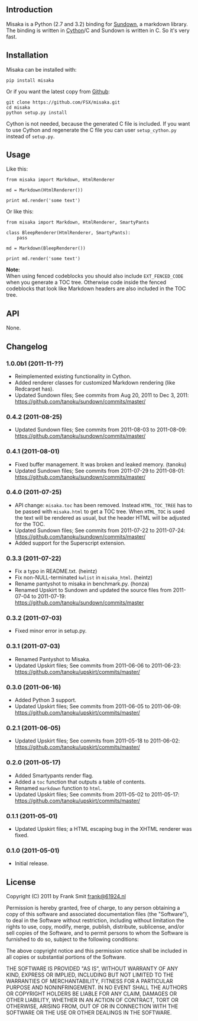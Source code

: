 ## Introduction

Misaka is a Python (2.7 and 3.2) binding for [Sundown][1], a markdown library.
The binding is written in [Cython][2]/C and Sundown is written in C. So it's
very fast.

 [1]: https://github.com/tanoku/sundown
 [2]: http://cython.org/


## Installation

Misaka can be installed with:

    pip install misaka

Or if you want the latest copy from [Github][3]:

    git clone https://github.com/FSX/misaka.git
    cd misaka
    python setup.py install

Cython is not needed, because the generated C file is included. If you want to
use Cython and regenerate the C file you can user `setup_cython.py` instead of
`setup.py`.

 [3]: https://github.com/FSX/misaka


## Usage

Like this:

~~~~ {.python}
from misaka import Markdown, HtmlRenderer

md = Markdown(HtmlRenderer())

print md.render('some text')
~~~~

Or like this:

~~~~ {.python}
from misaka import Markdown, HtmlRenderer, SmartyPants

class BleepRenderer(HtmlRenderer, SmartyPants):
    pass

md = Markdown(BleepRenderer())

print md.render('some text')
~~~~


<div class="note">
    <p><b>Note:</b><br />
    When using fenced codeblocks you should also include <code>EXT_FENCED_CODE</code>
    when you generate a TOC tree. Otherwise code inside the fenced codeblocks
    that look like Markdown headers are also included in the TOC tree.</p>
</div>


## API

None.


## Changelog

### 1.0.0b1 (2011-11-??)

 * Reimplemented existing functionality in Cython.
 * Added renderer classes for customized Markdown rendering (like Redcarpet has).
 * Updated Sundown files; See commits from Aug 20, 2011 to Dec 3, 2011:
   https://github.com/tanoku/sundown/commits/master/

### 0.4.2 (2011-08-25)

 * Updated Sundown files; See commits from 2011-08-03 to 2011-08-09:
   https://github.com/tanoku/sundown/commits/master/

### 0.4.1 (2011-08-01)

 * Fixed buffer management. It was broken and leaked memory. (tanoku)
 * Updated Sundown files; See commits from 2011-07-29 to 2011-08-01:
   https://github.com/tanoku/sundown/commits/master/

### 0.4.0 (2011-07-25)

 * API change: `misaka.toc` has been removed. Instead `HTML_TOC_TREE` has to be
   passed with `misaka.html` to get a TOC tree. When `HTML_TOC` is used the
   text will be rendered as usual, but the header HTML will be adjusted for the
   TOC.
 * Updated Sundown files; See commits from 2011-07-22 to 2011-07-24:
   https://github.com/tanoku/sundown/commits/master/
 * Added support for the Superscript extension.

### 0.3.3 (2011-07-22)

 * Fix a typo in README.txt. (heintz)
 * Fix non-NULL-terminated `kwlist` in `misaka_html`. (heintz)
 * Rename pantyshot to misaka in benchmark.py. (honza)
 * Renamed Upskirt to Sundown and updated the source files from 2011-07-04
   to 2011-07-19: https://github.com/tanoku/sundown/commits/master

### 0.3.2 (2011-07-03)

 * Fixed minor error in setup.py.

### 0.3.1 (2011-07-03)

 * Renamed Pantyshot to Misaka.
 * Updated Upskirt files; See commits from 2011-06-06 to 2011-06-23:
   https://github.com/tanoku/upskirt/commits/master/

### 0.3.0 (2011-06-16)

 * Added Python 3 support.
 * Updated Upskirt files; See commits from 2011-06-05 to 2011-06-09:
   https://github.com/tanoku/upskirt/commits/master/

### 0.2.1 (2011-06-05)

 * Updated Upskirt files; See commits from 2011-05-18 to 2011-06-02:
   https://github.com/tanoku/upskirt/commits/master/

### 0.2.0 (2011-05-17)

 * Added Smartypants render flag.
 * Added a `toc` function that outputs a table of contents.
 * Renamed `markdown` function to `html`.
 * Updated Upskirt files; See commits from 2011-05-02 to 2011-05-17:
   https://github.com/tanoku/upskirt/commits/master/

### 0.1.1 (2011-05-01)

 * Updated Upskirt files; a HTML escaping bug in the XHTML renderer was fixed.

### 0.1.0 (2011-05-01)

 * Initial release.


## License

Copyright (C) 2011 by Frank Smit <frank@61924.nl>

Permission is hereby granted, free of charge, to any person obtaining a copy
of this software and associated documentation files (the "Software"), to deal
in the Software without restriction, including without limitation the rights
to use, copy, modify, merge, publish, distribute, sublicense, and/or sell
copies of the Software, and to permit persons to whom the Software is
furnished to do so, subject to the following conditions:

The above copyright notice and this permission notice shall be included in
all copies or substantial portions of the Software.

THE SOFTWARE IS PROVIDED "AS IS", WITHOUT WARRANTY OF ANY KIND, EXPRESS OR
IMPLIED, INCLUDING BUT NOT LIMITED TO THE WARRANTIES OF MERCHANTABILITY,
FITNESS FOR A PARTICULAR PURPOSE AND NONINFRINGEMENT. IN NO EVENT SHALL THE
AUTHORS OR COPYRIGHT HOLDERS BE LIABLE FOR ANY CLAIM, DAMAGES OR OTHER
LIABILITY, WHETHER IN AN ACTION OF CONTRACT, TORT OR OTHERWISE, ARISING FROM,
OUT OF OR IN CONNECTION WITH THE SOFTWARE OR THE USE OR OTHER DEALINGS IN
THE SOFTWARE.
